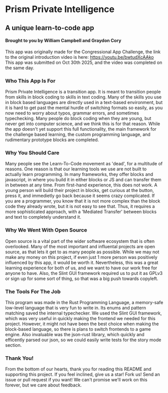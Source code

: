 # Prism Private Intelligence
## A unique learn-to-code app
#### Brought to you by William Campbell and Graydon Cory

This app was originally made for the Congressional App Challenge, the link
to the original introduction video is here: <https://youtu.be/bwtudXcAAko>
This app was submitted on Oct 30th 2025, and the video was completed on the
same day.

### Who This App Is For
Prism Private Intelligence is a transition app. It is meant to transition
people from skills in block coding to skills in text coding. Many of the
skills you use in block based languages are directly used in a text-based
environment, but it is hard to get past the mental hurdle of switching
formats so easily, as you now need to worry about typos, grammar errors,
and sometimes typechecking. Many people do block coding when they are
young, but never get into computer science, and we think this is for that
reason. While the app doesn't yet support this full functionality, the main
framework for the challenge based learning, the custom programming language,
and rudimentary prototype blocks are completed.

### Why You Should Care
Many people see the Learn-To-Code movement as 'dead', for a multitude
of reasons.  One reason is that our learning tools we use are not built
to actually learn programming.  In many frameworks, they offer blocks and
javascript, in where you build it in either blocks or JS and can transfer
them in between at any time. From first-hand experience, this does not work.
A young person will build their project in blocks, get curious at the button,
press it, and immedietly go back because it seems crazy complicated. If you
are a programmer, you know that it is not more complex than the block code
they already wrote, but it is not easy to see that. Thus, it requires a more
sophisticated approach, with a 'Mediated Transfer' between blocks and text
to completely understand it.

### Why We Went With Open Source
Open source is a vital part of the wider software ecosystem that is often
overlooked.  Many of the most important and influental projects are open
source, as that lets it get to as many people as possible. While we may not
make any money on this project, if even just 1 more person was positively
influenced by this app, it would be worth it.  Nevertheless, this was a great
learning experience for both of us, and we want to have our work free for
anyone to have. Also, the Slint GUI framework required us to put it as GPLv3
or sign up for some sort of thing, so that was a big push towards copyleft.

### The Tools For The Job
This program was made in the Rust Programming Language, a memory-safe low-level
language that is very fun to write in. Its enums and pattern matching saved
the internal typechecker. We used the Slint GUI framework, which was very
useful in quickly making the frontend we needed for this project. However,
it might not have been the best choice when making the block-based language,
so there is plans to switch frontends to a game engine. Also invaluable
was the json-rust library, which quickly and efficently parsed our json,
so we could easily write tests for the story mode section.


### Thank You!
From the bottom of our hearts, thank you for reading this README and supporting
this project. If you feel inclined, give us a star! Fork us! Send an issue
or pull request if you want! We can't promise we'll work on this forever,
but we care about feedback.
